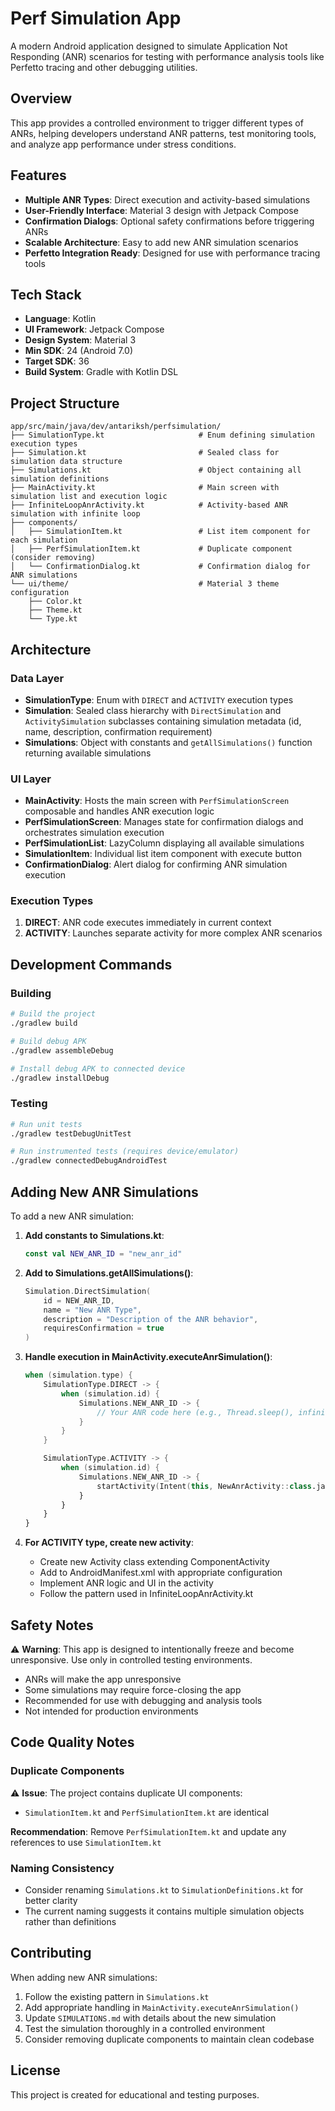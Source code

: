 # Perf Simulation App

A modern Android application designed to simulate Application Not Responding (ANR) scenarios for
testing with performance analysis tools like Perfetto tracing and other debugging utilities.

## Overview

This app provides a controlled environment to trigger different types of ANRs, helping developers
understand ANR patterns, test monitoring tools, and analyze app performance under stress conditions.

## Features

- **Multiple ANR Types**: Direct execution and activity-based simulations
- **User-Friendly Interface**: Material 3 design with Jetpack Compose
- **Confirmation Dialogs**: Optional safety confirmations before triggering ANRs
- **Scalable Architecture**: Easy to add new ANR simulation scenarios
- **Perfetto Integration Ready**: Designed for use with performance tracing tools

## Tech Stack

- **Language**: Kotlin
- **UI Framework**: Jetpack Compose
- **Design System**: Material 3
- **Min SDK**: 24 (Android 7.0)
- **Target SDK**: 36
- **Build System**: Gradle with Kotlin DSL

## Project Structure

```
app/src/main/java/dev/antariksh/perfsimulation/
├── SimulationType.kt                     # Enum defining simulation execution types
├── Simulation.kt                         # Sealed class for simulation data structure
├── Simulations.kt                        # Object containing all simulation definitions
├── MainActivity.kt                       # Main screen with simulation list and execution logic
├── InfiniteLoopAnrActivity.kt            # Activity-based ANR simulation with infinite loop
├── components/
│   ├── SimulationItem.kt                 # List item component for each simulation
│   ├── PerfSimulationItem.kt             # Duplicate component (consider removing)
│   └── ConfirmationDialog.kt             # Confirmation dialog for ANR simulations
└── ui/theme/                             # Material 3 theme configuration
    ├── Color.kt
    ├── Theme.kt
    └── Type.kt
```

## Architecture

### Data Layer

- **SimulationType**: Enum with `DIRECT` and `ACTIVITY` execution types
- **Simulation**: Sealed class hierarchy with `DirectSimulation` and `ActivitySimulation` subclasses
  containing simulation metadata (id, name, description, confirmation requirement)
- **Simulations**: Object with constants and `getAllSimulations()` function returning available
  simulations

### UI Layer

- **MainActivity**: Hosts the main screen with `PerfSimulationScreen` composable and handles ANR
  execution logic
- **PerfSimulationScreen**: Manages state for confirmation dialogs and orchestrates simulation
  execution
- **PerfSimulationList**: LazyColumn displaying all available simulations
- **SimulationItem**: Individual list item component with execute button
- **ConfirmationDialog**: Alert dialog for confirming ANR simulation execution

### Execution Types

1. **DIRECT**: ANR code executes immediately in current context
2. **ACTIVITY**: Launches separate activity for more complex ANR scenarios

## Development Commands

### Building

```bash
# Build the project
./gradlew build

# Build debug APK
./gradlew assembleDebug

# Install debug APK to connected device
./gradlew installDebug
```

### Testing

```bash
# Run unit tests
./gradlew testDebugUnitTest

# Run instrumented tests (requires device/emulator)
./gradlew connectedDebugAndroidTest
```

## Adding New ANR Simulations

To add a new ANR simulation:

1. **Add constants to Simulations.kt**:
   ```kotlin
   const val NEW_ANR_ID = "new_anr_id"
   ```

2. **Add to Simulations.getAllSimulations()**:
   ```kotlin
   Simulation.DirectSimulation(
       id = NEW_ANR_ID,
       name = "New ANR Type",
       description = "Description of the ANR behavior",
       requiresConfirmation = true
   )
   ```

3. **Handle execution in MainActivity.executeAnrSimulation()**:
   ```kotlin
   when (simulation.type) {
       SimulationType.DIRECT -> {
           when (simulation.id) {
               Simulations.NEW_ANR_ID -> {
                   // Your ANR code here (e.g., Thread.sleep(), infinite loop, etc.)
               }
           }
       }

       SimulationType.ACTIVITY -> {
           when (simulation.id) {
               Simulations.NEW_ANR_ID -> {
                   startActivity(Intent(this, NewAnrActivity::class.java))
               }
           }
       }
   }
   ```

4. **For ACTIVITY type, create new activity**:
   - Create new Activity class extending ComponentActivity
   - Add to AndroidManifest.xml with appropriate configuration
   - Implement ANR logic and UI in the activity
   - Follow the pattern used in InfiniteLoopAnrActivity.kt

## Safety Notes

⚠️ **Warning**: This app is designed to intentionally freeze and become unresponsive. Use only in
controlled testing environments.

- ANRs will make the app unresponsive
- Some simulations may require force-closing the app
- Recommended for use with debugging and analysis tools
- Not intended for production environments

## Code Quality Notes

### Duplicate Components

⚠️ **Issue**: The project contains duplicate UI components:

- `SimulationItem.kt` and `PerfSimulationItem.kt` are identical

**Recommendation**: Remove `PerfSimulationItem.kt` and update any references to use
`SimulationItem.kt`

### Naming Consistency

- Consider renaming `Simulations.kt` to `SimulationDefinitions.kt` for better clarity
- The current naming suggests it contains multiple simulation objects rather than definitions

## Contributing

When adding new ANR simulations:

1. Follow the existing pattern in `Simulations.kt`
2. Add appropriate handling in `MainActivity.executeAnrSimulation()`
3. Update `SIMULATIONS.md` with details about the new simulation
4. Test the simulation thoroughly in a controlled environment
5. Consider removing duplicate components to maintain clean codebase

## License

This project is created for educational and testing purposes.